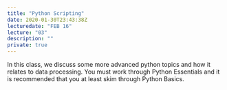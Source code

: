 ```yaml
---
title: "Python Scripting"
date: 2020-01-30T23:43:38Z
lecturedate: "FEB 16"
lecture: "03"
description: ""
private: true
---
```


In this class, we discuss some more advanced python topics and how it relates to data processing. You must work through Python Essentials and it is recommended that you at least skim through Python Basics. 